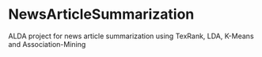# NewsArticleSummarization
ALDA project for news article summarization using TexRank, LDA, K-Means and Association-Mining
